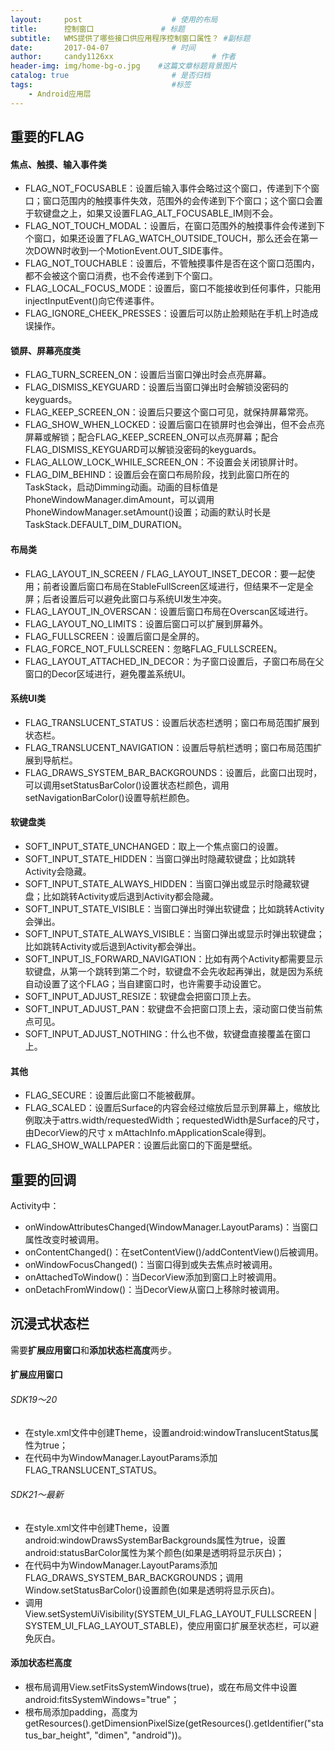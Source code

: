 ```yaml
---
layout:     post                    # 使用的布局
title:      控制窗口               # 标题 
subtitle:   WMS提供了哪些接口供应用程序控制窗口属性？ #副标题
date:       2017-04-07              # 时间
author:     candy1126xx                      # 作者
header-img: img/home-bg-o.jpg    #这篇文章标题背景图片
catalog: true                       # 是否归档
tags:                               #标签
    - Android应用层
---
```


## 重要的FLAG
#### 焦点、触摸、输入事件类
* FLAG\_NOT\_FOCUSABLE：设置后输入事件会略过这个窗口，传递到下个窗口；窗口范围内的触摸事件失效，范围外的会传递到下个窗口；这个窗口会置于软键盘之上，如果又设置FLAG\_ALT\_FOCUSABLE\_IM则不会。
* FLAG\_NOT\_TOUCH\_MODAL：设置后，在窗口范围外的触摸事件会传递到下个窗口，如果还设置了FLAG\_WATCH\_OUTSIDE\_TOUCH，那么还会在第一次DOWN时收到一个MotionEvent.OUT_SIDE事件。
* FLAG\_NOT\_TOUCHABLE：设置后，不管触摸事件是否在这个窗口范围内，都不会被这个窗口消费，也不会传递到下个窗口。
* FLAG\_LOCAL\_FOCUS\_MODE：设置后，窗口不能接收到任何事件，只能用injectInputEvent()向它传递事件。
* FLAG\_IGNORE\_CHEEK\_PRESSES：设置后可以防止脸颊贴在手机上时造成误操作。

#### 锁屏、屏幕亮度类
* FLAG\_TURN\_SCREEN\_ON：设置后当窗口弹出时会点亮屏幕。
* FLAG\_DISMISS\_KEYGUARD：设置后当窗口弹出时会解锁没密码的keyguards。
* FLAG\_KEEP\_SCREEN\_ON：设置后只要这个窗口可见，就保持屏幕常亮。
* FLAG\_SHOW\_WHEN\_LOCKED：设置后窗口在锁屏时也会弹出，但不会点亮屏幕或解锁；配合FLAG\_KEEP\_SCREEN\_ON可以点亮屏幕；配合FLAG\_DISMISS\_KEYGUARD可以解锁没密码的keyguards。
* FLAG\_ALLOW\_LOCK\_WHILE\_SCREEN\_ON：不设置会关闭锁屏计时。
* FLAG\_DIM\_BEHIND：设置后会在窗口布局阶段，找到此窗口所在的TaskStack，启动Dimming动画。动画的目标值是PhoneWindowManager.dimAmount，可以调用PhoneWindowManager.setAmount()设置；动画的默认时长是TaskStack.DEFAULT\_DIM\_DURATION。

#### 布局类
* FLAG\_LAYOUT\_IN\_SCREEN / FLAG\_LAYOUT\_INSET\_DECOR：要一起使用；前者设置后窗口布局在StableFullScreen区域进行，但结果不一定是全屏；后者设置后可以避免此窗口与系统UI发生冲突。
* FLAG\_LAYOUT\_IN\_OVERSCAN：设置后窗口布局在Overscan区域进行。
* FLAG\_LAYOUT\_NO\_LIMITS：设置后窗口可以扩展到屏幕外。
* FLAG\_FULLSCREEN：设置后窗口是全屏的。
* FLAG\_FORCE\_NOT\_FULLSCREEN：忽略FLAG\_FULLSCREEN。
* FLAG\_LAYOUT\_ATTACHED\_IN\_DECOR：为子窗口设置后，子窗口布局在父窗口的Decor区域进行，避免覆盖系统UI。

#### 系统UI类
* FLAG\_TRANSLUCENT\_STATUS：设置后状态栏透明；窗口布局范围扩展到状态栏。
* FLAG\_TRANSLUCENT\_NAVIGATION：设置后导航栏透明；窗口布局范围扩展到导航栏。
* FLAG\_DRAWS\_SYSTEM\_BAR\_BACKGROUNDS：设置后，此窗口出现时，可以调用setStatusBarColor()设置状态栏颜色，调用setNavigationBarColor()设置导航栏颜色。

#### 软键盘类
* SOFT\_INPUT\_STATE\_UNCHANGED：取上一个焦点窗口的设置。
* SOFT\_INPUT\_STATE\_HIDDEN：当窗口弹出时隐藏软键盘；比如跳转Activity会隐藏。
* SOFT\_INPUT\_STATE\_ALWAYS\_HIDDEN：当窗口弹出或显示时隐藏软键盘；比如跳转Activity或后退到Activity都会隐藏。
* SOFT\_INPUT\_STATE\_VISIBLE：当窗口弹出时弹出软键盘；比如跳转Activity会弹出。
* SOFT\_INPUT\_STATE\_ALWAYS\_VISIBLE：当窗口弹出或显示时弹出软键盘；比如跳转Activity或后退到Activity都会弹出。
* SOFT\_INPUT\_IS\_FORWARD\_NAVIGATION：比如有两个Activity都需要显示软键盘，从第一个跳转到第二个时，软键盘不会先收起再弹出，就是因为系统自动设置了这个FLAG；当自建窗口时，也许需要手动设置它。
* SOFT\_INPUT\_ADJUST\_RESIZE：软键盘会把窗口顶上去。
* SOFT\_INPUT\_ADJUST\_PAN：软键盘不会把窗口顶上去，滚动窗口使当前焦点可见。
* SOFT\_INPUT\_ADJUST\_NOTHING：什么也不做，软键盘直接覆盖在窗口上。

#### 其他
* FLAG_SECURE：设置后此窗口不能被截屏。
* FLAG_SCALED：设置后Surface的内容会经过缩放后显示到屏幕上，缩放比例取决于attrs.width/requestedWidth；requestedWidth是Surface的尺寸，由DecorView的尺寸 x mAttachInfo.mApplicationScale得到。
* FLAG\_SHOW\_WALLPAPER：设置后此窗口的下面是壁纸。

## 重要的回调
Activity中：

* onWindowAttributesChanged(WindowManager.LayoutParams)：当窗口属性改变时被调用。
* onContentChanged()：在setContentView()/addContentView()后被调用。
* onWindowFocusChanged()：当窗口得到或失去焦点时被调用。
* onAttachedToWindow()：当DecorView添加到窗口上时被调用。
* onDetachFromWindow()：当DecorView从窗口上移除时被调用。

## 沉浸式状态栏
需要**扩展应用窗口**和**添加状态栏高度**两步。
#### 扩展应用窗口
###### SDK19～20
* 在style.xml文件中创建Theme，设置android:windowTranslucentStatus属性为true；
* 在代码中为WindowManager.LayoutParams添加FLAG\_TRANSLUCENT\_STATUS。

###### SDK21～最新
* 在style.xml文件中创建Theme，设置android:windowDrawsSystemBarBackgrounds属性为true，设置android:statusBarColor属性为某个颜色(如果是透明将显示灰白)；
* 在代码中为WindowManager.LayoutParams添加FLAG\_DRAWS\_SYSTEM\_BAR\_BACKGROUNDS；调用Window.setStatusBarColor()设置颜色(如果是透明将显示灰白)。
* 调用View.setSystemUiVisibility(SYSTEM\_UI\_FLAG\_LAYOUT\_FULLSCREEN | SYSTEM\_UI\_FLAG\_LAYOUT\_STABLE)，使应用窗口扩展至状态栏，可以避免灰白。

#### 添加状态栏高度
* 根布局调用View.setFitsSystemWindows(true)，或在布局文件中设置android:fitsSystemWindows="true"；
* 根布局添加padding，高度为getResources().getDimensionPixelSize(getResources().getIdentifier("status_bar_height", "dimen", "android"))。